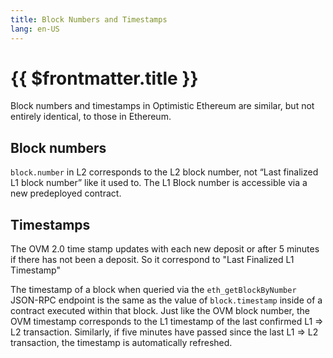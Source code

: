 ```yaml
---
title: Block Numbers and Timestamps
lang: en-US
---
```




# {{ $frontmatter.title }}


Block numbers and timestamps in Optimistic Ethereum are similar, but not entirely identical, to those in Ethereum.

## Block numbers

`block.number` in L2 corresponds to the L2 block number, not “Last finalized L1 block number” like it used to. The L1 Block number is accessible via a new predeployed contract.


## Timestamps

The OVM 2.0 time stamp updates with each new deposit or after 5 minutes if there has not been a deposit. So it correspond to "Last Finalized L1 Timestamp" 

The timestamp of a block when queried via the `eth_getBlockByNumber` JSON-RPC endpoint is the same as the value of `block.timestamp` inside of a contract executed within that block.
Just like the OVM block number, the OVM timestamp corresponds to the L1 timestamp of the last confirmed L1 ⇒ L2 transaction.
Similarly, if five minutes have passed since the last L1 ⇒ L2 transaction, the timestamp is automatically refreshed.
